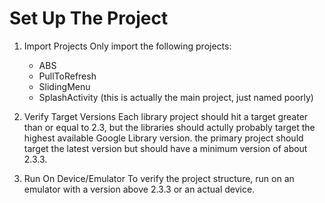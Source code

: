 # Set Up The Project
1. Import Projects
   Only import the following projects:
   - ABS
   - PullToRefresh
   - SlidingMenu
   - SplashActivity (this is actually the main project, just named poorly)

2. Verify Target Versions
   Each library project should hit a target greater than or equal to 2.3, but the libraries should actully probably target the highest available Google Library version.  the primary project should target the latest version but should have a minimum version of about 2.3.3.
   
3. Run On Device/Emulator
   To verify the project structure, run on an emulator with a version above 2.3.3 or an actual device.